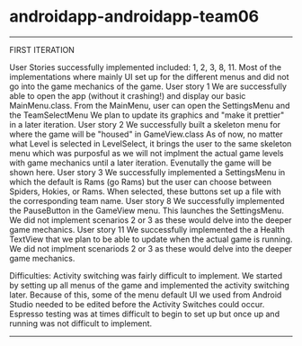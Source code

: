 # androidapp-androidapp-team06

***************
FIRST ITERATION

User Stories successfully implemented included: 1, 2, 3, 8, 11. Most of the implementations where mainly UI set up for the different menus and did not go into the game mechanics of the game.
User story 1
  We are successfully able to open the app (without it crashing!) and display our basic MainMenu.class.
  From the MainMenu, user can open the SettingsMenu and the TeamSelectMenu
  We plan to update its graphics and "make it prettier" in a later iteration.
User story 2
  We successfully built a skeleton menu for where the game will be "housed" in GameView.class
  As of now, no matter what Level is selected in LevelSelect, it brings the user to the same skeleton menu which was purposful as we will not implment the actual game levels with game mechanics until a later iteration.
  Evenutally the game will be shown here.
 User story 3
  We successfully implemented a SettingsMenu in which the default is Rams (go Rams) but the user can choose between Spiders, Hokies, or Rams.
  When selected, these buttons set up a file with the corresponding team name.
 User story 8
  We successfully implemented the PauseButton in the GameView menu. This launches the SettingsMenu.
  We did not implement scenarios 2 or 3 as these would delve into the deeper game mechanics.
 User story 11
   We successfully implemented the a Health TextView that we plan to be able to update when the actual game is running.
   We did not implment scenariods 2 or 3 as these would delve into the deeper game mechanics.
 
 Difficulties: 
  Activity switching was fairly difficult to implement. 
    We started by setting up all menus of the game and implemented the activity switching later. Because of this, some of the menu default UI we used from Android Studio needed to be edited before the Activity Switches could occur.
  Espresso testing was at times difficult to begin to set up but once up and running was not difficult to implement.
  
 ******************
